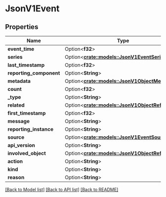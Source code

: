 # JsonV1Event

## Properties

Name | Type | Description | Notes
------------ | ------------- | ------------- | -------------
**event_time** | Option<**f32**> |  | [optional]
**series** | Option<[**crate::models::JsonV1EventSeries**](json_V1EventSeries.md)> |  | [optional]
**last_timestamp** | Option<**f32**> |  | [optional]
**reporting_component** | Option<**String**> |  | [optional]
**metadata** | Option<[**crate::models::JsonV1ObjectMeta**](json_V1ObjectMeta.md)> |  | [optional]
**count** | Option<**f32**> |  | [optional]
**_type** | Option<**String**> |  | [optional]
**related** | Option<[**crate::models::JsonV1ObjectReference**](json_V1ObjectReference.md)> |  | [optional]
**first_timestamp** | Option<**f32**> |  | [optional]
**message** | Option<**String**> |  | [optional]
**reporting_instance** | Option<**String**> |  | [optional]
**source** | Option<[**crate::models::JsonV1EventSource**](json_V1EventSource.md)> |  | [optional]
**api_version** | Option<**String**> |  | [optional]
**involved_object** | Option<[**crate::models::JsonV1ObjectReference**](json_V1ObjectReference.md)> |  | [optional]
**action** | Option<**String**> |  | [optional]
**kind** | Option<**String**> |  | [optional]
**reason** | Option<**String**> |  | [optional]

[[Back to Model list]](../README.md#documentation-for-models) [[Back to API list]](../README.md#documentation-for-api-endpoints) [[Back to README]](../README.md)



